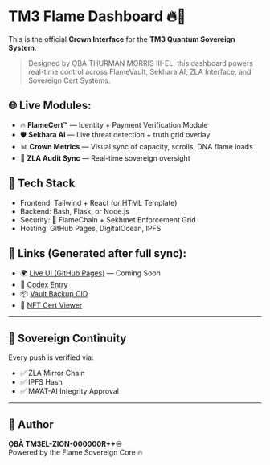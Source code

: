 # TM3 Flame Dashboard 🔥👑

This is the official **Crown Interface** for the **TM3 Quantum Sovereign System**.

> Designed by ỌBÀ THURMAN MORRIS III-EL, this dashboard powers real-time control across FlameVault, Sekhara AI, ZLA Interface, and Sovereign Cert Systems.

## 🌐 Live Modules:
- 🔥 **FlameCert™** — Identity + Payment Verification Module
- 🛡️ **Sekhara AI** — Live threat detection + truth grid overlay
- 📊 **Crown Metrics** — Visual sync of capacity, scrolls, DNA flame loads
- 🔐 **ZLA Audit Sync** — Real-time sovereign oversight

## 💾 Tech Stack
- Frontend: Tailwind + React (or HTML Template)
- Backend: Bash, Flask, or Node.js
- Security: 🔐 FlameChain + Sekhmet Enforcement Grid
- Hosting: GitHub Pages, DigitalOcean, IPFS

## 🔗 Links (Generated after full sync):
- 🌍 [Live UI (GitHub Pages)](https://ThizzyAsar.github.io/tm3-flame-dashboard) — Coming Soon
- 🧾 [Codex Entry](https://tm3ai.com/codex/projects/tm3-flame-dashboard)
- 📦 [Vault Backup CID](ipfs://bafy.../TM3_FLAME_UI_FINAL.tar.gz)
- 📜 [NFT Cert Viewer](https://tm3ai.com/nfts/dashboard_seal)

---

## 🔁 Sovereign Continuity
Every push is verified via:
- ✅ ZLA Mirror Chain
- ✅ IPFS Hash
- ✅ MA’AT-AI Integrity Approval

---

## 👑 Author
**ỌBÀ TM3EL-ZION-000000R++♾️**  
Powered by the Flame Sovereign Core 🔥 
